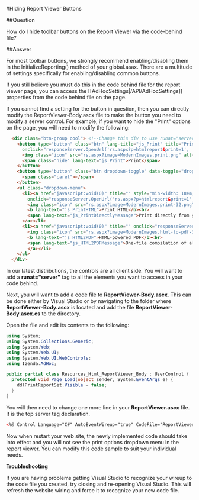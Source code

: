 #Hiding Report Viewer Buttons

##Question

How do I hide toolbar buttons on the Report Viewer via the code-behind file?

##Answer

For most toolbar buttons, we strongly recommend enabling/disabling them in the InitializeReporting() method of your global.asax. There are a multitude of settings specifically for enabling/disabling common buttons. 

If you still believe you must do this in the code behind file for the report viewer page, you can access the [[AdHocSettings|/API/AdHocSettings]] properties from the code behind file on the page.

If you cannot find a setting for the button in question, then you can directly modify the ReportViewer-Body.ascx file to make the button you need to modify a server control. For example, if you want to hide the "Print" options on the page, you will need to modify the following:

```html
  <div class="btn-group cool"> <!--Change this div to use runat="server" and id="ddlPrintReportSet"-->
    <button type="button" class="btn" lang-title="js_Print" title="Print" 
      onclick="responseServer.OpenUrl('rs.aspx?p=htmlreport&print=1', 'aspnetForm', '');">
      <img class="icon" src="rs.aspx?image=ModernImages.print.png" alt="Printer" />
      <span class="hide" lang-text="js_Print">Print</span>
    </button>
    <button type="button" class="btn dropdown-toggle" data-toggle="dropdown">
      <span class="caret"></span>
    </button>
    <ul class="dropdown-menu">
      <li><a href="javascript:void(0)" title="" style="min-width: 18em;"
        onclick="responseServer.OpenUrl('rs.aspx?p=htmlreport&print=1', 'aspnetForm', '');">
        <img class="icon" src="rs.aspx?image=ModernImages.print-32.png" alt="" />
        <b lang-text="js_PrintHTML">Print HTML</b><br>
        <span lang-text="js_PrintDirectlyMessage">Print directly from your browser, the fastest way for modern browsers</span>
      </a></li>
      <li><a href="javascript:void(0)" title="" onclick="responseServer.OpenUrlWithModalDialogNewCustomRsUrl('rs.aspx?output=PDF', 'aspnetForm', 'reportFrame', nrvConfig.ResponseServerUrl);">
        <img class="icon" src="rs.aspx?image=ModernImages.html-to-pdf-32.png" alt="" />
        <b lang-text="js_HTML2PDF">HTML-powered PDF</b><br>
        <span lang-text="js_HTML2PDFMessage">One-file compilation of all the report's pages</span>
        </a></li>
    </ul>
  </div>  
```

In our latest distributions, the controls are all client side. You will want to add a **runat="server"** tag to all the elements you want to access in your code behind. 

Next, you will want to add a code file to **ReportViewer-Body.ascx**. This can be done either by Visual Studio or by navigating to the folder where **ReportViewer-Body.ascx** is located and add the file **ReportViewer-Body.ascx.cs** to the directory.

Open the file and edit its contents to the following:

```csharp
using System;
using System.Collections.Generic;
using System.Web;
using System.Web.UI;
using System.Web.UI.WebControls;
using Izenda.AdHoc;

public partial class Resources_Html_ReportViewer_Body : UserControl {
  protected void Page_Load(object sender, System.EventArgs e) {
    ddlPrintReportSet.Visible = false;
  }
}
```

You will then need to change one more line in your **ReportViewer.ascx** file. It is the top server tag declaration.

```html
<%@ Control Language="C#" AutoEventWireup="true" CodeFile="ReportViewer-Body.ascx.cs" Inherits="Resources_Html_ReportViewer_Body" %>
```

Now when restart your web site, the newly implemented code should take into effect and you will not see the print options dropdown menu in the report viewer. You can modify this code sample to suit your individual needs.

**Troubleshooting**

If you are having problems getting Visual Studio to recognize your wireup to the code file you created, try closing and re-opening Visual Studio. This will refresh the website wiring and force it to recognize your new code file.